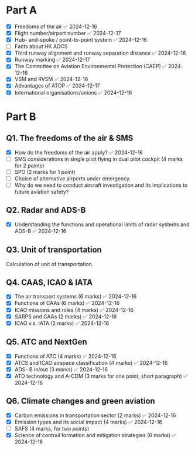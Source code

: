 # Part A
- [x] Freedoms of the air ✅ 2024-12-16
- [x] Flight number/airport number ✅ 2024-12-17
- [x] Hub- and-spoke / point-to-point system ✅ 2024-12-16
- [ ] Facts about HK AOCS
- [x] Third runway alignment and runway separation distance ✅ 2024-12-16
- [x] Runway marking ✅ 2024-12-17
- [x] The Committee on Aviation Environmental Protection (CAEP) ✅ 2024-12-16
- [x] VSM and RVSM ✅ 2024-12-16
- [x] Advantages of ATOP ✅ 2024-12-17
- [x] International organisations/unions ✅ 2024-12-16

# Part B
## Q1. The freedoms of the air & SMS
- [x] How do the freedoms of the air apply? ✅ 2024-12-16
- [ ] SMS considerations in single pilot flying in dual pilot cockpit (4 marks for 2 points)
- [ ] SPO (2 marks for 1 point)
- [ ] Choice of alternative airports under emergency.
- [ ] Why do we need to conduct aircraft investigation and its implications to future aviation safety?
## Q2. Radar and ADS-B
- [x] Understanding the functions and operational limits of radar systems and ADS-B ✅ 2024-12-16
## Q3. Unit of transportation
Calculation of unit of transportation.
## Q4. CAAS, ICAO & IATA
- [x] The air transport systems (6 marks) ✅ 2024-12-16
- [x] Functions of CAAs (6 marks) ✅ 2024-12-16
- [x] ICAO missions and roles (4 marks) ✅ 2024-12-16
- [x] SARPS and CAAs (2 marks) ✅ 2024-12-16
- [x] ICAO v.s. IATA (2 marks) ✅ 2024-12-16
## Q5. ATC and NextGen
- [x] Functions of ATC (4 marks) ✅ 2024-12-16
- [x] ATCS and ICAO airspace classification (4 marks) ✅ 2024-12-16
- [x] ADS- B in/out (3 marks) ✅ 2024-12-16
- [x] ATD technology and A-CDM (3 marks for one point, short paragraph) ✅ 2024-12-16
## Q6. Climate changes and green aviation
- [x] Carbon emissions in transportation sector (2 marks) ✅ 2024-12-16
- [x] Emission types and its social impact (4 marks) ✅ 2024-12-16
- [ ] SAFS (4 marks, for two points)
- [x] Science of contrail formation and mitigation strategies (6 marks) ✅ 2024-12-16